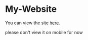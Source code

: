 # My-Website
You can view the site [here](https://shresthaa23.github.io/shrestha-site/).

please don't view it on mobile for now
